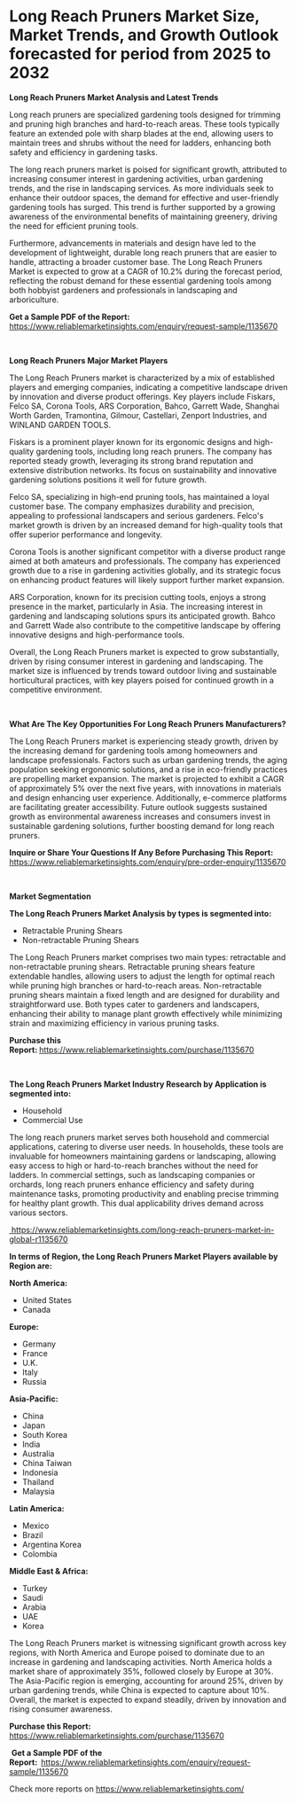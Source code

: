 <p><h1>Long Reach Pruners Market Size, Market Trends, and Growth Outlook forecasted for period from 2025 to 2032</h1></p><p><strong>Long Reach Pruners Market Analysis and Latest Trends</strong></p>
<p><p>Long reach pruners are specialized gardening tools designed for trimming and pruning high branches and hard-to-reach areas. These tools typically feature an extended pole with sharp blades at the end, allowing users to maintain trees and shrubs without the need for ladders, enhancing both safety and efficiency in gardening tasks.</p><p>The long reach pruners market is poised for significant growth, attributed to increasing consumer interest in gardening activities, urban gardening trends, and the rise in landscaping services. As more individuals seek to enhance their outdoor spaces, the demand for effective and user-friendly gardening tools has surged. This trend is further supported by a growing awareness of the environmental benefits of maintaining greenery, driving the need for efficient pruning tools.</p><p>Furthermore, advancements in materials and design have led to the development of lightweight, durable long reach pruners that are easier to handle, attracting a broader customer base. The Long Reach Pruners Market is expected to grow at a CAGR of 10.2% during the forecast period, reflecting the robust demand for these essential gardening tools among both hobbyist gardeners and professionals in landscaping and arboriculture.</p></p>
<p><strong>Get a Sample PDF of the Report:&nbsp;</strong> <a href="https://www.reliablemarketinsights.com/enquiry/request-sample/1135670?utm_campaign=3274&utm_medium=2&utm_source=Github&utm_content=ia&utm_term=09042025&utm_id=long-reach-pruners">https://www.reliablemarketinsights.com/enquiry/request-sample/1135670</a></p>
<p>&nbsp;</p>
<p><strong>Long Reach Pruners Major Market Players</strong></p>
<p><p>The Long Reach Pruners market is characterized by a mix of established players and emerging companies, indicating a competitive landscape driven by innovation and diverse product offerings. Key players include Fiskars, Felco SA, Corona Tools, ARS Corporation, Bahco, Garrett Wade, Shanghai Worth Garden, Tramontina, Gilmour, Castellari, Zenport Industries, and WINLAND GARDEN TOOLS.</p><p>Fiskars is a prominent player known for its ergonomic designs and high-quality gardening tools, including long reach pruners. The company has reported steady growth, leveraging its strong brand reputation and extensive distribution networks. Its focus on sustainability and innovative gardening solutions positions it well for future growth.</p><p>Felco SA, specializing in high-end pruning tools, has maintained a loyal customer base. The company emphasizes durability and precision, appealing to professional landscapers and serious gardeners. Felco's market growth is driven by an increased demand for high-quality tools that offer superior performance and longevity.</p><p>Corona Tools is another significant competitor with a diverse product range aimed at both amateurs and professionals. The company has experienced growth due to a rise in gardening activities globally, and its strategic focus on enhancing product features will likely support further market expansion.</p><p>ARS Corporation, known for its precision cutting tools, enjoys a strong presence in the market, particularly in Asia. The increasing interest in gardening and landscaping solutions spurs its anticipated growth. Bahco and Garrett Wade also contribute to the competitive landscape by offering innovative designs and high-performance tools.</p><p>Overall, the Long Reach Pruners market is expected to grow substantially, driven by rising consumer interest in gardening and landscaping. The market size is influenced by trends toward outdoor living and sustainable horticultural practices, with key players poised for continued growth in a competitive environment.</p></p>
<p>&nbsp;</p>
<p><strong>What Are The Key Opportunities For Long Reach Pruners Manufacturers?</strong></p>
<p><p>The Long Reach Pruners market is experiencing steady growth, driven by the increasing demand for gardening tools among homeowners and landscape professionals. Factors such as urban gardening trends, the aging population seeking ergonomic solutions, and a rise in eco-friendly practices are propelling market expansion. The market is projected to exhibit a CAGR of approximately 5% over the next five years, with innovations in materials and design enhancing user experience. Additionally, e-commerce platforms are facilitating greater accessibility. Future outlook suggests sustained growth as environmental awareness increases and consumers invest in sustainable gardening solutions, further boosting demand for long reach pruners.</p></p>
<p><strong>Inquire or Share Your Questions If Any Before Purchasing This Report:</strong> <a href="https://www.reliablemarketinsights.com/enquiry/pre-order-enquiry/1135670?utm_campaign=3274&utm_medium=2&utm_source=Github&utm_content=ia&utm_term=09042025&utm_id=long-reach-pruners">https://www.reliablemarketinsights.com/enquiry/pre-order-enquiry/1135670</a></p>
<p>&nbsp;</p>
<p><strong>Market Segmentation</strong></p>
<p><strong>The Long Reach Pruners Market Analysis by types is segmented into:</strong></p>
<p><ul><li>Retractable Pruning Shears</li><li>Non-retractable Pruning Shears</li></ul></p>
<p><p>The Long Reach Pruners market comprises two main types: retractable and non-retractable pruning shears. Retractable pruning shears feature extendable handles, allowing users to adjust the length for optimal reach while pruning high branches or hard-to-reach areas. Non-retractable pruning shears maintain a fixed length and are designed for durability and straightforward use. Both types cater to gardeners and landscapers, enhancing their ability to manage plant growth effectively while minimizing strain and maximizing efficiency in various pruning tasks.</p></p>
<p><strong>Purchase this Report:&nbsp;</strong><a href="https://www.reliablemarketinsights.com/purchase/1135670?utm_campaign=3274&utm_medium=2&utm_source=Github&utm_content=ia&utm_term=09042025&utm_id=long-reach-pruners">https://www.reliablemarketinsights.com/purchase/1135670</a></p>
<p>&nbsp;</p>
<p><strong>The Long Reach Pruners Market Industry Research by Application is segmented into:</strong></p>
<p><ul><li>Household</li><li>Commercial Use</li></ul></p>
<p><p>The long reach pruners market serves both household and commercial applications, catering to diverse user needs. In households, these tools are invaluable for homeowners maintaining gardens or landscaping, allowing easy access to high or hard-to-reach branches without the need for ladders. In commercial settings, such as landscaping companies or orchards, long reach pruners enhance efficiency and safety during maintenance tasks, promoting productivity and enabling precise trimming for healthy plant growth. This dual applicability drives demand across various sectors.</p></p>
<p><a href="https://www.reliablemarketinsights.com/long-reach-pruners-market-in-global-r1135670?utm_campaign=3274&utm_medium=2&utm_source=Github&utm_content=ia&utm_term=09042025&utm_id=long-reach-pruners">&nbsp;https://www.reliablemarketinsights.com/long-reach-pruners-market-in-global-r1135670</a></p>
<p><strong>In terms of Region, the Long Reach Pruners Market Players available by Region are:</strong></p>
<p>
    <p> <strong> North America: </strong>
        <ul>
            <li>United States</li>
            <li>Canada</li>
        </ul>
        </p> 
    <p> <strong> Europe: </strong>
        <ul>
            <li>Germany</li>
            <li>France</li>
            <li>U.K.</li>
            <li>Italy</li>
            <li>Russia</li>
        </ul>
        </p> 
    <p> <strong> Asia-Pacific: </strong>
        <ul>
            <li>China</li>
            <li>Japan</li>
            <li>South Korea</li>
            <li>India</li>
            <li>Australia</li>
            <li>China Taiwan</li>
            <li>Indonesia</li>
            <li>Thailand</li>
            <li>Malaysia</li>
        </ul>
        </p> 
    <p> <strong> Latin America: </strong>
        <ul>
            <li>Mexico</li>
            <li>Brazil</li>
            <li>Argentina Korea</li>
            <li>Colombia</li>
        </ul>
        </p> 
    <p> <strong> Middle East & Africa: </strong>
        <ul>
            <li>Turkey</li>
            <li>Saudi</li>
            <li>Arabia</li>
            <li>UAE</li>
            <li>Korea</li>
        </ul>
    </p>
    </p>
<p><p>The Long Reach Pruners market is witnessing significant growth across key regions, with North America and Europe poised to dominate due to an increase in gardening and landscaping activities. North America holds a market share of approximately 35%, followed closely by Europe at 30%. The Asia-Pacific region is emerging, accounting for around 25%, driven by urban gardening trends, while China is expected to capture about 10%. Overall, the market is expected to expand steadily, driven by innovation and rising consumer awareness.</p></p>
<p><strong>Purchase this Report: </strong><a href="https://www.reliablemarketinsights.com/purchase/1135670?utm_campaign=3274&utm_medium=2&utm_source=Github&utm_content=ia&utm_term=09042025&utm_id=long-reach-pruners">https://www.reliablemarketinsights.com/purchase/1135670</a></p>
<p>&nbsp;<strong>Get a Sample PDF of the Report:&nbsp;&nbsp;</strong><a href="https://www.reliablemarketinsights.com/enquiry/request-sample/1135670?utm_campaign=3274&utm_medium=2&utm_source=Github&utm_content=ia&utm_term=09042025&utm_id=long-reach-pruners">https://www.reliablemarketinsights.com/enquiry/request-sample/1135670</a></p>
<p><strong></strong></p>
<p>Check more reports on <a href="https://www.reliablemarketinsights.com/?utm_campaign=3274&utm_medium=2&utm_source=Github&utm_content=ia&utm_term=09042025&utm_id=long-reach-pruners">https://www.reliablemarketinsights.com/</a></p>